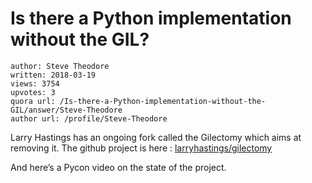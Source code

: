 # Is there a Python implementation without the GIL?

	author: Steve Theodore
	written: 2018-03-19
	views: 3754
	upvotes: 3
	quora url: /Is-there-a-Python-implementation-without-the-GIL/answer/Steve-Theodore
	author url: /profile/Steve-Theodore


Larry Hastings has an ongoing fork called the Gilectomy which aims at removing it. The github project is here : [larryhastings/gilectomy](https://github.com/larryhastings/gilectomy)

And here’s a Pycon video on the state of the project.



